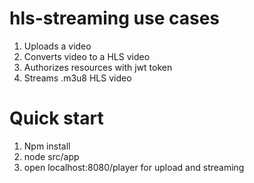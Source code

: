 # hls-streaming use cases
1. Uploads a video 
2. Converts video to a HLS video 
3. Authorizes resources with jwt token
4. Streams .m3u8 HLS video

# Quick start
1. Npm install
2. node src/app
3. open localhost:8080/player for upload and streaming
